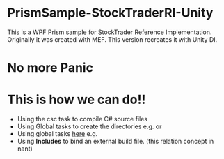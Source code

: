 
# PrismSample-StockTraderRI-Unity
This is a WPF Prism sample for StockTrader Reference Implementation. 
Originally it was created with MEF. This version recreates it with Unity DI.



# No more Panic
   <!--1.Represents function : in Nant is call a target-->
  <!--2. echo is a NAnt-defined task. The task name is the element name. Because this task appears before any target definition--->
  <!--3.This project has ??? targets, each with ??? task. -->
  <!-- 4. Task is e.g. echo -->

# This is how we can do!!
* Using the csc task to compile C# source files
* Using Global tasks to create the directories  e.g. <mkdir dir="source"/> or <echo message="your mesage"/>
* Using global tasks [here](http://nant.sourceforge.net/release/0.85/help/tasks/index.html) e.g. <include/>
* Using **Includes** to bind an external build file. (this relation concept in nant)



